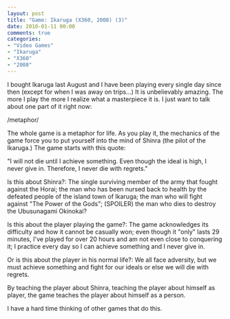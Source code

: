 ```yaml
---
layout: post
title: "Game: Ikaruga (X360, 2008) (3)"
date: 2010-01-11 00:00
comments: true
categories:
- "Video Games"
- "Ikaruga"
- "X360"
- "2008"
---
```


I bought Ikaruga last August and I have been playing every single
day since then (except for when I was away on trips...)  It is
unbelievably amazing. The more I play the more I realize what a
masterpiece it is. I just want to talk about one part of it right
now:

/metaphor/

The whole game is a metaphor for life. As you play it, the
mechanics of the game force you to put yourself into the mind of
Shinra (the pilot of the Ikaruga.) The game starts with this
quote:

"I will not die until I achieve something.
Even though the ideal is high, I never give in.
Therefore, I never die with regrets."

Is this about Shinra?: The single surviving member of the army
that fought against the Horai; the man who has been nursed back to
health by the defeated people of the island town of Ikaruga; the
man who will fight against "The Power of the Gods"; (SPOILER) the
man who dies to destroy the Ubusunagami Okinokai?

Is this about the player playing the game?: The game acknowledges
its difficulty and how it cannot be casually won; even though it
"only" lasts 29 minutes, I've played for over 20 hours and am not
even close to conquering it; I practice every day so I can achieve
something and I never give in.

Or is this about the player in his normal life?: We all face
adversity, but we must achieve something and fight for our ideals
or else we will die with regrets.

By teaching the player about Shinra, teaching the player about
himself as player, the game teaches the player about himself as a
person.

I have a hard time thinking of other games that do this.
